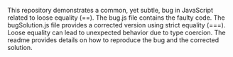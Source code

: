 This repository demonstrates a common, yet subtle, bug in JavaScript related to loose equality (==). The bug.js file contains the faulty code. The bugSolution.js file provides a corrected version using strict equality (===). Loose equality can lead to unexpected behavior due to type coercion.  The readme provides details on how to reproduce the bug and the corrected solution.